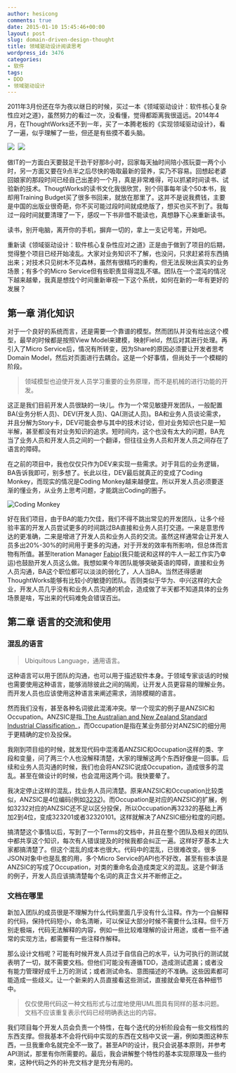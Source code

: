 ```yaml
---
author: hesicong
comments: true
date: 2015-01-10 15:45:46+00:00
layout: post
slug: domain-driven-design-thought
title: 领域驱动设计阅读思考
wordpress_id: 3476
categories:
- 软件
tags:
- DDD
- 领域驱动设计
---
```


2011年3月份还在华为夜以继日的时候，买过一本《领域驱动设计：软件核心复杂性应对之道》，虽然努力的看过一次，没看懂，觉得都距离我很遥远。2014年4月，在ThoughtWorks还不到一年，买了一本腾老板的《实现领域驱动设计》，看了一遍，似乎理解了一些，但还是有些摸不着头脑。

![](http://img3.douban.com/lpic/s27608362.jpg) 
![](http://img5.douban.com/lpic/s27236377.jpg)

做IT的一方面白天要鼓足干劲干好那8小时，回家每天抽时间陪小孩玩耍一两个小时，另一方面又要在9点半之后尽快的吸取最新的营养，实乃不容易。回想起老婆回娘家的那段时间已经自己出差的一个月，真是非常难得，可以抓紧时间读书、试验新的技术。ThougtWorks的读书文化我很欣赏，别个同事每年读个50本书，我却用Training Budget买了很多书回来，就放在那里了。这并不是说我费钱，主要是中国的出版业很奇葩，你不买可能过段时间就成绝版了，想买也买不到了。我每过一段时间就要清理了一下，感叹一下书非借不能读也，真想静下心来重新读书。

读书，别开电脑，离开你的手机，摒弃一切的，拿上一支记号笔，开始吧。

重新读《领域驱动设计：软件核心复杂性应对之道》正是由于做到了项目的后期，觉得整个项目已经开始凌乱。大家对业务知识不了解，也没问，只求赶紧将东西搞出来；对技术只见树木不见森林，虽然有很精巧的重构，但无法反映出真实的业务场景；有多个的Micro Service但有些职责显得混乱不堪。团队在一个混沌的情况下越来越晕，我真是想找个时间重新审视一下这个系统，如何在新的一年有更好的发展？

## 第一章 消化知识

对于一个良好的系统而言，还是需要一个靠谱的模型。然而团队并没有给出这个模型，最早的时候都是按照View Model来建模，映射Field，然后对其进行处理。再引入了Micro Service后，情况有所转变，因为Share的原因必须要让开发者思考Domain Model，然后对页面进行去耦合。这是一个好事情，但尚处于一个模糊的阶段。

> 领域模型也迫使开发人员学习重要的业务原理，而不是机械的进行功能的开发。

这正是我们目前开发人员很缺的一块儿。作为一个常见敏捷开发团队，一般配置BA(业务分析人员)、DEV(开发人员)、QA(测试人员)。BA和业务人员谈论需求，并且分解为Story卡，DEV可能会参与其中的技术讨论，但对业务知识也只是一知半解，甚至都没有对业务知识的追求。短时间内，这个也没有太大的问题，BA充当了业务人员和开发人员之间的一个翻译，但往往业务人员和开发人员之间存在了语言的障碍。

在之前的项目中，我也仅仅只作为DEV来实现一些需求。对于背后的业务逻辑，BA告诉我即可，别多想了。长此以往，DEV最后就真正的变成了Coding Monkey，而现实的情况是Coding Monkey越来越便宜。所以开发人员必须要逐渐的懂业务，从业务上思考问题，才能跳出Coding的圈子。

![Coding Monkey](http://andrewgarrison.com/wp-content/uploads/2012/10/CodeMonkey-68762_960x360.jpg)

好在我们项目，由于BA的能力欠佳，我们不得不跳出常见的开发团队，让多个经验丰富的开发人员尝试更多的时间跳过BA直接和业务人员打交道。一来是意思传达的更准确，二来是增进了开发人员和业务人员的交流。虽然这样通常会让开发人员多出20%-30%的时间用于更多的沟通，对于开发的效率有所影响，但总体而言物有所值。甚至Iteration Manager [Fabio](http://fabiopereira.me/blog/)(我只能说和这样的牛人一起工作实乃幸运)也鼓励开发人员这么做。我想如果今年团队能够突破英语的障碍，直接和业务人员沟通，BA这个职位都可以淡淡的弱化了，人人当BA。当然还得感谢ThoughtWorks能够有比较小的敏捷的团队。否则类似于华为、中兴这样的大企业，开发人员几乎没有和业务人员沟通的机会，造成做了半天都不知道具体的业务场景是啥，写出来的代码难免会错误百出。

## 第二章 语言的交流和使用

### 混乱的语言

> Ubiquitous Language，通用语言。

这种语言可以用于团队的沟通，也可以用于描述软件本身。于领域专家谈话的时候也需要使用这种语言，能够消除彼此之间的隔阂，让开发人员更容易的理解业务。而开发人员也应该使用这种语言来阐述需求，消除模糊的语言。

然而我们没有，甚至各种名词彼此混淆冲突。举一个现实的例子是ANZSIC和Occupation。ANZSIC是指_[The Australian and New Zealand Standard Industrial Classification](http://www.abs.gov.au/ausstats/abs@.nsf/mf/1292.0)_，而Occupation是指在某业务部分对ANZSIC的细分用于更精确的定价及投保。

我刚到项目组的时候，就发现代码中混淆着ANZSIC和Occupation这样的类、字段和变量，问了两三个人也没解释清楚，大家的理解这两个东西好像是一回事。后续和业务人员沟通的时候，我们也会将ANZSIC说成Occupation，造成很多的混乱。甚至在做设计的时候，也会混用这两个词。我快要晕了。

我决定停止这样的混乱，找业务人员问清楚。原来ANZSIC和Occupation比较类似，ANZSIC是4位编码(例如[3232](http://www.abs.gov.au/ausstats/abs@.nsf/Latestproducts/8B6EFD55A6AE5167CA257B9500133D08?opendocument))。而Occupation是对应的ANZSIC的扩展，例如3232对应的ANZSIC还不足以区分投保，所以Occupation再3232的基础上再加2到4位，变成323201或者32320101。这样就解决了ANZSIC细分粒度的问题。

搞清楚这个事情以后，写到了一个Terms的文档中，并且在整个团队及相关的团队中都共享这个知识，每次有人错误提及的时候我都会纠正一遍。这样好歹基本上大家都搞清楚了。但这个混乱的成本也很大。代码中的混乱，已很难改变。很多JSON对象中也是乱套的用，多个Micro Service的API也不好改，甚至有些本该是ANZSIC的写成了Occupation，对类的重命名会造成类定义的混乱。这是个鲜活的例子，开发人员应该搞清楚每个名词的真正含义并不断修正之。

### 文档在哪里

新加入团队的成员很是不理解为什么代码里面几乎没有什么注释。作为一个自解释的代码，保持代码短小，命名清晰，可以保证大部分时候不需要什么注释。但千万别走极端，代码无法解释的内容，例如一些比较难理解的设计用途，或者一些不通常的实现方法，都需要有一些注释作解释。

那么设计文档呢？可能有时候开发人员过于自信自己的水平，认为可执行的测试就表明了一切，就不需要文档。但他们可能没有遵循TDD，造成测试遗漏；或者没有能力管理好成千上万的测试；或者测试命名、意图描述的不准确。这些因素都可能造成一些歧义。让一个新来的人员直接看这些测试，直接就会晕死在各种细节中。

> 仅仅使用代码这一种文档形式与过度地使用UML图具有同样的基本问题。文档不应该重复表示代码已经明确表达出的内容。

我们项目每个开发人员会负责一个特性，在每个迭代的分析阶段会有一些文档性的东西支撑。但我基本不会将代码中实现的东西在文档中又说一遍，例如类图这种东西，一旦我重命名就完全不一致了。甚至API的设计，我只会说基本原则，并参考API测试，那里有你所需要的。最后，我会讲解整个特性的基本实现原理及一些约束，这种代码之外的补充文档才是充分有用的。
